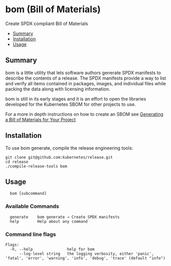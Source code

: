 # bom (Bill of Materials)

Create SPDX compliant Bill of Materials 

- [Summary](#summary)
- [Installation](#installation)
- [Usage](#usage)

## Summary 

bom is a little utility that lets software authors generate
SPDX manifests to describe the contents of a release. The
SPDX manifests provide a way to list and verify all items
contained in packages, images, and individual files while
packing the data along with licensing information.

bom is still in its early stages and it is an effort to open
the libraries developed for the Kubernetes SBOM for other 
projects to use.

For a more in depth instructions on how to create an SBOM see
[Generating a Bill of Materials for Your Project](create-a-bill-of-materials.md)

## Installation

To use bom generate, compile the release engineering tools:

```
git clone git@github.com:kubernetes/release.git
cd release
./compile-release-tools bom
```

## Usage
```
  bom [subcommand]
```

### Available Commands
```
  generate    bom generate → Create SPDX manifests
  help        Help about any command
```

### Command line flags

```
Flags:
  -h, --help               help for bom
      --log-level string   the logging verbosity, either 'panic', 'fatal', 'error', 'warning', 'info', 'debug', 'trace' (default "info")
```

